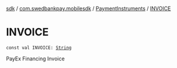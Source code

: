 [sdk](../../index.md) / [com.swedbankpay.mobilesdk](../index.md) / [PaymentInstruments](index.md) / [INVOICE](./-i-n-v-o-i-c-e.md)

# INVOICE

`const val INVOICE: `[`String`](https://kotlinlang.org/api/latest/jvm/stdlib/kotlin/-string/index.html)

PayEx Financing Invoice


